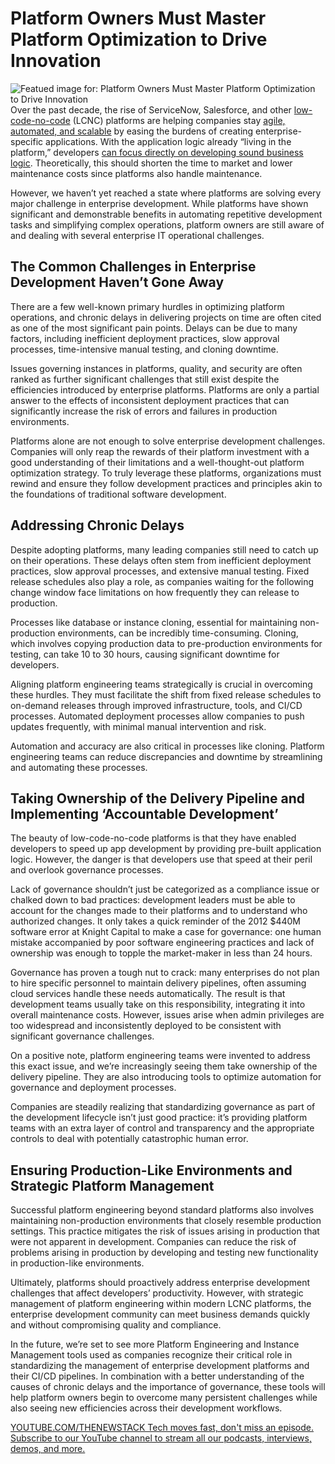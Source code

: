 # Platform Owners Must Master Platform Optimization to Drive Innovation
![Featued image for: Platform Owners Must Master Platform Optimization to Drive Innovation](https://cdn.thenewstack.io/media/2024/08/c657b554-isometric-7422904_1280-1024x627.jpg)
Over the past decade, the rise of ServiceNow, Salesforce, and other [low-code-no-code](https://thenewstack.io/low-code-vs-no-code/) (LCNC) platforms are helping companies stay [agile, automated, and scalable](https://thenewstack.io/platform-engineering-is-for-everyone/) by easing the burdens of creating enterprise-specific applications. With the application logic already “living in the platform,” developers [can focus directly on developing sound business logic](https://thenewstack.io/platform-engineering-is-not-just-about-the-tools/). Theoretically, this should shorten the time to market and lower maintenance costs since platforms also handle maintenance.

However, we haven’t yet reached a state where platforms are solving every major challenge in enterprise development. While platforms have shown significant and demonstrable benefits in automating repetitive development tasks and simplifying complex operations, platform owners are still aware of and dealing with several enterprise IT operational challenges.

## The Common Challenges in Enterprise Development Haven’t Gone Away
There are a few well-known primary hurdles in optimizing platform operations, and chronic delays in delivering projects on time are often cited as one of the most significant pain points. Delays can be due to many factors, including inefficient deployment practices, slow approval processes, time-intensive manual testing, and cloning downtime.

Issues governing instances in platforms, quality, and security are often ranked as further significant challenges that still exist despite the efficiencies introduced by enterprise platforms. Platforms are only a partial answer to the effects of inconsistent deployment practices that can significantly increase the risk of errors and failures in production environments.

Platforms alone are not enough to solve enterprise development challenges. Companies will only reap the rewards of their platform investment with a good understanding of their limitations and a well-thought-out platform optimization strategy. To truly leverage these platforms, organizations must rewind and ensure they follow development practices and principles akin to the foundations of traditional software development.

## Addressing Chronic Delays
Despite adopting platforms, many leading companies still need to catch up on their operations. These delays often stem from inefficient deployment practices, slow approval processes, and extensive manual testing. Fixed release schedules also play a role, as companies waiting for the following change window face limitations on how frequently they can release to production.

Processes like database or instance cloning, essential for maintaining non-production environments, can be incredibly time-consuming. Cloning, which involves copying production data to pre-production environments for testing, can take 10 to 30 hours, causing significant downtime for developers.

Aligning platform engineering teams strategically is crucial in overcoming these hurdles. They must facilitate the shift from fixed release schedules to on-demand releases through improved infrastructure, tools, and CI/CD processes. Automated deployment processes allow companies to push updates frequently, with minimal manual intervention and risk.

Automation and accuracy are also critical in processes like cloning. Platform engineering teams can reduce discrepancies and downtime by streamlining and automating these processes.

## Taking Ownership of the Delivery Pipeline and Implementing ‘Accountable Development’
The beauty of low-code-no-code platforms is that they have enabled developers to speed up app development by providing pre-built application logic. However, the danger is that developers use that speed at their peril and overlook governance processes.

Lack of governance shouldn’t just be categorized as a compliance issue or chalked down to bad practices: development leaders must be able to account for the changes made to their platforms and to understand who authorized changes. It only takes a quick reminder of the 2012 $440M software error at Knight Capital to make a case for governance: one human mistake accompanied by poor software engineering practices and lack of ownership was enough to topple the market-maker in less than 24 hours.

Governance has proven a tough nut to crack: many enterprises do not plan to hire specific personnel to maintain delivery pipelines, often assuming cloud services handle these needs automatically. The result is that development teams usually take on this responsibility, integrating it into overall maintenance costs. However, issues arise when admin privileges are too widespread and inconsistently deployed to be consistent with significant governance challenges.

On a positive note, platform engineering teams were invented to address this exact issue, and we’re increasingly seeing them take ownership of the delivery pipeline. They are also introducing tools to optimize automation for governance and deployment processes.

Companies are steadily realizing that standardizing governance as part of the development lifecycle isn’t just good practice: it’s providing platform teams with an extra layer of control and transparency and the appropriate controls to deal with potentially catastrophic human error.

## Ensuring Production-Like Environments and Strategic Platform Management
Successful platform engineering beyond standard platforms also involves maintaining non-production environments that closely resemble production settings. This practice mitigates the risk of issues arising in production that were not apparent in development. Companies can reduce the risk of problems arising in production by developing and testing new functionality in production-like environments.

Ultimately, platforms should proactively address enterprise development challenges that affect developers’ productivity. However, with strategic management of platform engineering within modern LCNC platforms, the enterprise development community can meet business demands quickly and without compromising quality and compliance.

In the future, we’re set to see more Platform Engineering and Instance Management tools used as companies recognize their critical role in standardizing the management of enterprise development platforms and their CI/CD pipelines. In combination with a better understanding of the causes of chronic delays and the importance of governance, these tools will help platform owners begin to overcome many persistent challenges while also seeing new efficiencies across their development workflows.

[
YOUTUBE.COM/THENEWSTACK
Tech moves fast, don't miss an episode. Subscribe to our YouTube
channel to stream all our podcasts, interviews, demos, and more.
](https://youtube.com/thenewstack?sub_confirmation=1)